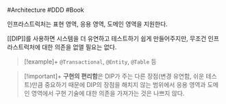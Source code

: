 #Architecture #DDD #Book 

인프라스트럭처는 표현 영역, 응용 영역, 도메인 영역을 지원한다.

[[DIP]]를 사용하면 시스템을 더 유연하고 테스트하기 쉽게 만들어주지만, 무조건 인프라스트럭처에 대한 의존을 없앨 필요는 없다.

> [!example]+ 
> `@Transactional`, `@Entity`, `@Table` 등

> [!important]+ 
> **구현의 편리함**은 DIP가 주는 다른 장점(변경 유연함, 쉬운 테스트)만큼 중요하기 때문에 DIP의 장점을 해치지 않는 범위에서 응용 영역과 도메인 영역에서 구현 기술에 대한 의존을 가져가는 것은 나쁘지 않다.